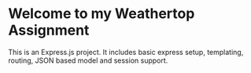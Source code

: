 Welcome to my Weathertop Assignment
==============================

This is an Express.js project. It includes basic express setup, templating, routing, JSON based model and session support.

